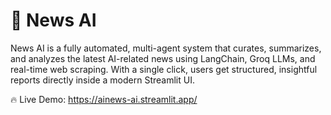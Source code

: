 # 🤖 News AI

News AI is a fully automated, multi-agent system that curates, summarizes, and analyzes the latest AI-related news using LangChain, Groq LLMs, and real-time web scraping. With a single click, users get structured, insightful reports directly inside a modern Streamlit UI.

🔥 Live Demo: https://ainews-ai.streamlit.app/


